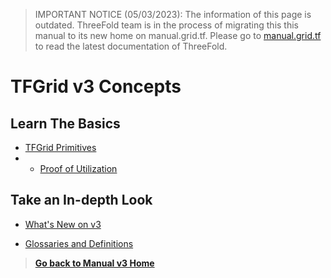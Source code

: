 > IMPORTANT NOTICE (05/03/2023): 
The information of this page is outdated. ThreeFold team is in the process of migrating this this manual to its new home on manual.grid.tf. Please go to [manual.grid.tf](https://manual.grid.tf/) to read the latest documentation of ThreeFold.


# TFGrid v3 Concepts

## Learn The Basics

- [TFGrid Primitives](threefold:tfgrid_primitives)
- - [Proof of Utilization](proof_of_utilization_manual)

## Take an In-depth Look

- [What's New on v3](grid3_new)

- [Glossaries and Definitions](grid3_definitions)

> [**Go back to Manual v3 Home**](tfgrid3_getstarted)